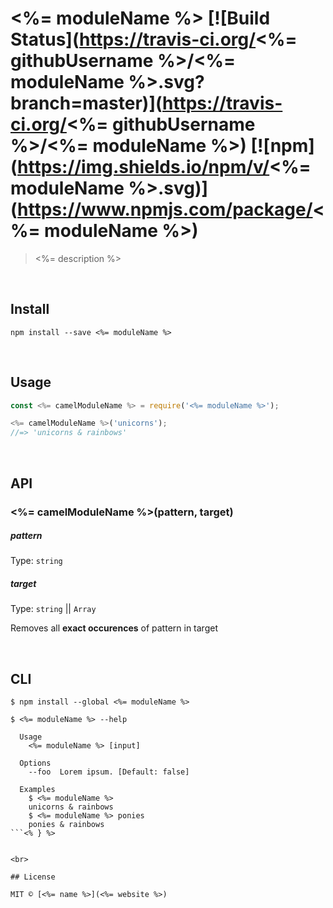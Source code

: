# <%= moduleName %> [![Build Status](https://travis-ci.org/<%= githubUsername %>/<%= moduleName %>.svg?branch=master)](https://travis-ci.org/<%= githubUsername %>/<%= moduleName %>) [![npm](https://img.shields.io/npm/v/<%= moduleName %>.svg)](https://www.npmjs.com/package/<%= moduleName %>)

> <%= description %>

<br>

## Install

```
npm install --save <%= moduleName %>
```


<br>

## Usage

```js
const <%= camelModuleName %> = require('<%= moduleName %>');

<%= camelModuleName %>('unicorns');
//=> 'unicorns & rainbows'
```


<br>

## API

### <%= camelModuleName %>(pattern, target)

##### pattern

Type: `string`

##### target

Type: `string` || `Array`

Removes all **exact occurences** of pattern in target

<br>

## CLI

```
$ npm install --global <%= moduleName %>
```

```
$ <%= moduleName %> --help

  Usage
    <%= moduleName %> [input]

  Options
    --foo  Lorem ipsum. [Default: false]

  Examples
    $ <%= moduleName %>
    unicorns & rainbows
    $ <%= moduleName %> ponies
    ponies & rainbows
```<% } %>


<br>

## License

MIT © [<%= name %>](<%= website %>)
